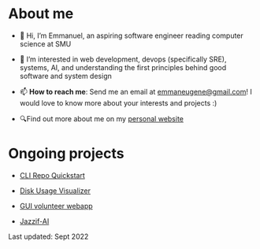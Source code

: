 # About me
- 👋 Hi, I’m Emmanuel, an aspiring software engineer reading computer science at SMU

- 👀 I’m interested in web development, devops (specifically SRE), systems, AI, and understanding the first principles behind good software and system design 

- 📫 **How to reach me**: Send me an email at emmaneugene@gmail.com! I would love to know more about your interests and projects :)

- 🔍Find out more about me on my [personal website](https://emmaneugene.github.io)

# Ongoing projects

- [CLI Repo Quickstart](https://github.com/emmaneugene/cli-repo-quickstart)

- [Disk Usage Visualizer](https://github.com/emmaneugene/disk-usage-visualizer)

- [GUI volunteer webapp](https://github.com/emmaneugene/GUI-volunteer-management-webapp)

- [Jazzif-AI](https://github.com/emmaneugene/Jazzif-AI)

Last updated: Sept 2022

<!---
emmaneugene/emmaneugene is a ✨ special ✨ repository because its `README.md` (this file) appears on your GitHub profile.
You can click the Preview link to take a look at your changes.
--->
